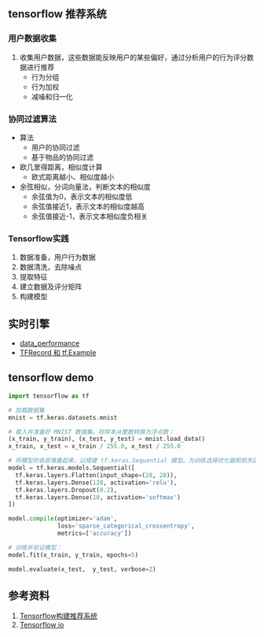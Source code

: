 ## tensorflow 推荐系统

### 用户数据收集
1. 收集用户数据，这些数据能反映用户的某些偏好，通过分析用户的行为评分数据进行推荐
    - 行为分组
    - 行为加权
    - 减噪和归一化

### 协同过滤算法
- 算法
    - 用户的协同过滤
    - 基于物品的协同过滤
- 欧几里得距离，相似度计算
    - 欧式距离越小、相似度越小
- 余弦相似，分词向量法，判断文本的相似度
    - 余弦值为0，表示文本的相似度低
    - 余弦值接近1，表示文本的相似度越高
    - 余弦值接近-1，表示文本相似度负相关

### Tensorflow实践
1. 数据准备，用户行为数据
2. 数据清洗，去除噪点
3. 提取特征
4. 建立数据及评分矩阵
5. 构建模型

## 实时引擎

- [data_performance](https://www.tensorflow.org/guide/data_performance#the_dataset)
- [TFRecord 和 tf.Example](https://www.tensorflow.org/tutorials/load_data/tfrecord)

## tensorflow demo

```py
import tensorflow as tf

# 加载数据集
mnist = tf.keras.datasets.mnist

# 载入并准备好 MNIST 数据集。将样本从整数转换为浮点数：
(x_train, y_train), (x_test, y_test) = mnist.load_data()
x_train, x_test = x_train / 255.0, x_test / 255.0

# 将模型的各层堆叠起来，以搭建 tf.keras.Sequential 模型。为训练选择优化器和损失函数：
model = tf.keras.models.Sequential([
  tf.keras.layers.Flatten(input_shape=(28, 28)),
  tf.keras.layers.Dense(128, activation='relu'),
  tf.keras.layers.Dropout(0.2),
  tf.keras.layers.Dense(10, activation='softmax')
])

model.compile(optimizer='adam',
              loss='sparse_categorical_crossentropy',
              metrics=['accuracy'])

# 训练并验证模型：
model.fit(x_train, y_train, epochs=5)

model.evaluate(x_test,  y_test, verbose=2)
```

## 参考资料
1. [Tensorflow构建推荐系统](https://blog.csdn.net/Oscar6280868/article/details/80952945)
2. [Tensorflow io](https://github.com/tensorflow/io#tensorflow-io)